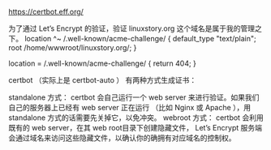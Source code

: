https://certbot.eff.org/


为了通过 Let’s Encrypt 的验证，验证 linuxstory.org 这个域名是属于我的管理之下。
location ^~ /.well-known/acme-challenge/ {
   default_type "text/plain";
   root     /home/wwwroot/linuxstory.org/;
}
 
location = /.well-known/acme-challenge/ {
   return 404;
}



certbot （实际上是 certbot-auto ） 有两种方式生成证书：

standalone 方式： certbot 会自己运行一个 web server 来进行验证。如果我们自己的服务器上已经有 web server 正在运行 （比如 Nginx 或 Apache ），用 standalone 方式的话需要先关掉它，以免冲突。
webroot 方式： certbot 会利用既有的 web server，在其 web root目录下创建隐藏文件， Let’s Encrypt 服务端会通过域名来访问这些隐藏文件，以确认你的确拥有对应域名的控制权。

